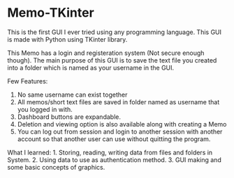 # Memo-TKinter
This is the first GUI I ever tried using any programming language. This GUI is made with Python using TKinter library.

This Memo has a login and registeration system (Not secure enough though). The main purpose of this GUI is to save the text file you created into a folder which is named as your username in the GUI. 

Few Features:
  1. No same username can exist together
  2. All memos/short text files are saved in folder named as username that you logged in with.
  3. Dashboard buttons are expandable.
  4. Deletion and viewing option is also available along with creating a Memo
  5. You can log out from session and login to another session with another account so that another user can use without quitting the program.
  
  What I learned:
    1. Storing, reading, writing data from files and folders in System.
    2. Using data to use as authentication method.
    3. GUI making and some basic concepts of graphics.
   
